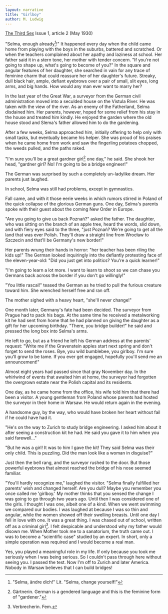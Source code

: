 ```yaml
---
layout: narrative
title: "Girlboy"
author: M. Ludwig
---
```


[The Third Sex](/das-dritte-geschlecht/) Issue 1, article 2 (May 1930)

"Selma, enough already[^fn1]!" It happened every day when the child came home from playing with the boys in the suburbs, battered and scratched. Or when the teachers complained about her apathy and laziness at school. Her father said it in a stern tone, her mother with tender concern. "If you're not going to shape up, what's going to become of you?" In the square and angular features of her daughter, she searched in vain for any trace of feminine charm that could reassure her of her daughter's future. Streaky, dull black hair, ample, defiant eyebrows over a pair of small, slit eyes, long arms, and big hands. How would any man ever want to marry her?

In the last year of the Great War, a surveyor from the German civil administration moved into a seculded house on the Vistula River. He was taken with the view of the river. As an enemy of the Fatherland, Selma disdained him. Her parents, however, hoped for some relief from his stay in the house and treated him kindly. He enjoyed the garden where the old house stood and Slema's father allowed him to do the gardening.

After a few weeks, Selma approached him, initially offering to help only with small tasks, but eventually became his helper. She was proud of his praises when he came home from work and saw the fingerling potatoes chopped, the weeds pulled, and the paths raked.

"I'm sure you'll be a great gardner girl[^fn2] one day," he said. She shook her head, "gardner girl? No! I'm going to be a bridge engineer!"

The German was surprised by such a completely un-ladylike dream. Her parents just laughed.

In school, Selma was still had problems, except in gymnastics.

Fall came, and with it those eerie weeks in which rumors stirred in Poland of the quick collapse of the glorious German guns. One day, Selma's parents spoke with their guest about the coming New Order in Europe.

"Are you going to give us back Poznań?" asked the father. The daughter, who was sitting on the branch of an apple tree, heard the words, slid down, and with fiery eyes said to the three, "just Poznań? We're going to get all the land that was ever Polish. They'll draw a straight line from Wrocław to Szczecin and that'll be Germany's new border!"

Her parents wrung their hands in horror: "her teacher has been riling the kids up!" The German looked inquiringly into the defiantly protesting face of the eleven-year-old: "Did you just get into politics? You're a quick learner!"

"I'm going to learn a lot more. I want to learn to shoot so we can chase you Germans back across the border if you don't go willingly!"

"You little rascal!" teased the German as he tried to pull the furious creature toward him. She wrenched herself free and ran off.

The mother sighed with a heavy heart, "she'll never change!"

One month later, Germany's fate had been decided. The surveyor from Prague had to pack his bags. At the same time he received a metalworking kit he had sent from home that he had planned on giving the daughter as a gift for her upcoming birthday. "There, you bridge builder!" he said and pressed the long box into Selma's arms.

He left to go, but as a friend he left his German address at the parents' request: "Write me if the Gravenstein apples start next spring and don't forget to send the roses. Bye, you wild bumblebee, you girlboy. I'm sure you'll grow to be tame. If you ever get engaged, hopefully you'll send me an announcement!"

Almost eight years had passed since that gray November day. In the whirlwind of events that awaited him at home, the surveyor had forgotten the overgrown estate near the Polish capital and its residents.

One day, as he came home from the office, his wife told him that there had been a visitor. A young gentleman from Poland whose parents had hosted the surveyor in their home in Warsaw. He would return again in the evening.

A handsome guy, by the way, who would have broken her heart without fail if he could have had it.

"He's on the way to Zurich to study bridge engineering. I asked him about it after seeing a construction kit he had. He said you gave it to him when you said farewell..."

"But he was a girl! It was to him I gave the kit! They said Selma was their only child. This is puzzling. Did the man look like a woman in disguise?"

Just then the bell rang, and the surveyor rushed to the door. But those powerful eyebrows that almost reached the bridge of his nose seemed familiar.

"You'll hardly recognize me," laughed the visitor. "Selma finally fulfilled her parents' wish and changed herself. Are you dull? Maybe you remember you once called me 'girlboy.' My mother thinks that you sensed the change I was going to go through two years ago. Until then I was considered one of the girls. I thought I was one, albeit one of a kind. When we went swimming we compared our bodies. I was laughed at because I was so thin and angular, while the women showed off their swelling breasts. Until one day I fell in love with one. It was a great thing. I was chased out of school, written off as a criminal girl[^fn3]. I felt despicable and understood why my father would disown me. When Mother took me to a sanatorium, the truth came out. I was to become a "scientific case" studied by an expert. In short, only a simple operation was required and I would become a real man.

Yes, you played a meaningful role in my life. If only because you took me seriously when I was being serious. So I couldn't pass through here without seeing you. I passed the test. Now I'm off to Zurich and later America. Nobody in Warsaw believes that I can build bridges!

[^fn1]: "Selma, ändre dich!" Lit. "Selma, change yourself!"
[^fn2]: Gärtnerin. German is a gendered language and this is the feminine form of "gardener."
[^fn3]: Verbrecherin. Fem.